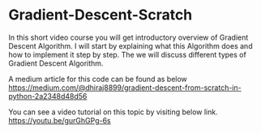 # Gradient-Descent-Scratch
In this short video course you will get introductory overview of  Gradient Descent Algorithm. 
I will start by explaining what this Algorithm does and how to implement it step by step.
The we will discuss different types of Gradient Descent Algorithm.

A medium article for this code can be found as below
https://medium.com/@dhiraj8899/gradient-descent-from-scratch-in-python-2a2348d48d56

You can see a video tutorial on this topic by visiting below link. https://youtu.be/gurGhGPg-6s
